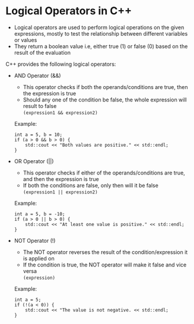 # Logical Operators in C++
- Logical operators are used to perform logical operations on the given expressions, mostly to test the relationship between different variables or values
- They return a boolean value i.e, either true (1) or false (0) based on the result of the evaluation

C++ provides the following logical operators:
- AND Operator (&&)
    - This operator checks if both the operands/conditions are true, then the expression is true
    - Should any one of the condition be false, the whole expression will result to false     
    `(expression1 && expression2)`    
    
    Example:
    ```
    int a = 5, b = 10;
    if (a > 0 && b > 0) {
        std::cout << "Both values are positive." << std::endl; 
    }
    ```
- OR Operator (||)
    - This operator checks if either of the operands/conditions are true, and then the expression is true
    - If both the conditions are false, only then will it be false   
    `(expression1 || expression2)`  

    Example:
    ```
    int a = 5, b = -10;
    if (a > 0 || b > 0) {
        std::cout << "At least one value is positive." << std::endl;
    }
    ```
- NOT Operator (!)
    - The NOT operator reverses the result of the condition/expression it is applied on
    - If the condition is true, the NOT operator will make it false and vice versa   
    `(expression)`       

    Example: 
    ```
    int a = 5;
    if (!(a < 0)) {
        std::cout << "The value is not negative. << std::endl;
    }
    ```
